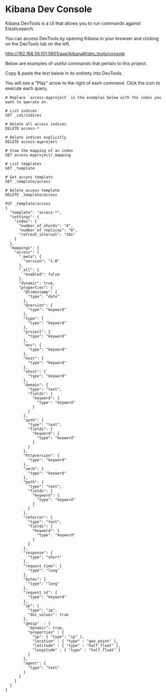 # Kibana Dev Console

Kibana DevTools is a UI that allows you to run commands against Elasticsearch.

You can access DevTools by opening Kibana in your browser and clicking on the DevTools tab on the left.

http://192.168.56.101:5601/app/kibana#/dev_tools/console

Below are examples of useful commands that pertain to this project.

Copy & paste the text below in its entirety into DevTools.

You will see a "Play" arrow to the right of each command. Click the icon to execute each query.

```
# Replace `access-myproject` in the examples below with the index you want to operate on.

# List indices
GET _cat/indices

# Delete all access indices
DELETE access-*

# Delete indices explicitly
DELETE access-myproject

# View the mapping of an index
GET access-myproject/_mapping

# List templates
GET _template

# Get access template
GET _template/access

# Delete access template
DELETE _template/access

PUT _template/access
{
  "template": "access-*",
  "settings": {
    "index": {
      "number_of_shards": "4",
      "number_of_replicas": "0",
      "refresh_interval": "10s"
    }
  },
  "mappings": {
    "access": {
      "_meta": {
        "version": "1.0"
      },
      "_all": {
        "enabled": false
      },
      "dynamic": true,
      "properties": {
        "@timestamp": {
          "type": "date"
        },
        "@version": {
          "type": "keyword"
        },
        "type": {
          "type": "keyword"
        },
        "project": {
          "type": "keyword"
        },
        "env": {
          "type": "keyword"
        },
        "host": {
          "type": "keyword"
        },
        "vhost": {
          "type": "keyword"
        },
        "domain": {
          "type": "text",
          "fields": {
            "keyword": {
              "type": "keyword"
            }
          }
        },
        "auth": {
          "type": "text",
          "fields": {
            "keyword": {
              "type": "keyword"
            }
          }
        },
        "httpversion": {
          "type": "keyword"
        },
        "verb": {
          "type": "keyword"
        },
        "path": {
          "type": "text",
          "fields": {
            "keyword": {
              "type": "keyword"
            }
          }
        },
        "referrer": {
          "type": "text",
          "fields": {
            "keyword": {
              "type": "keyword"
            }
          }
        },
        "response": {
          "type": "short"
        },
        "request_time": {
          "type": "long"
        },
        "bytes": {
          "type": "long"
        },
        "request_id": {
          "type": "keyword"
        },
        "ip": {
          "type": "ip",
          "doc_values": true
        },
        "geoip"  : {
          "dynamic": true,
          "properties" : {
            "ip": { "type": "ip" },
            "location" : { "type" : "geo_point" },
            "latitude" : { "type" : "half_float" },
            "longitude" : { "type" : "half_float" }
          }
        },
        "agent": {
          "type": "text"
        }
      }
    }
  }
}
```
